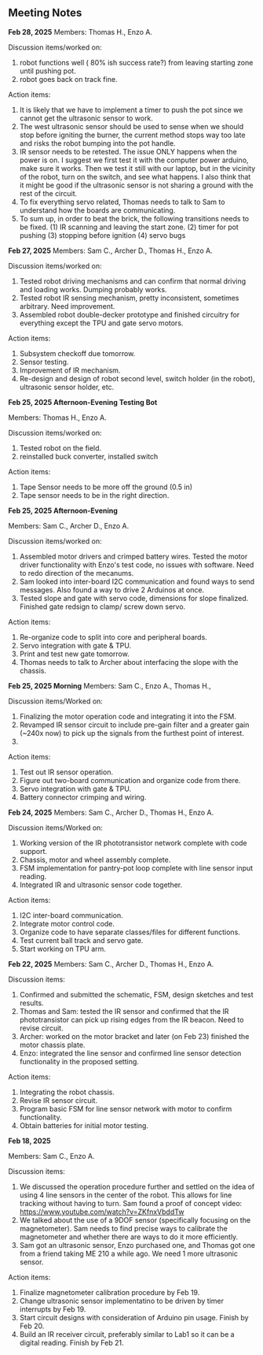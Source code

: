 ## Meeting Notes
**Feb 28, 2025**
Members: Thomas H., Enzo A.

Discussion items/worked on:
1. robot functions well ( 80\% ish success rate?) from leaving starting zone until pushing pot.
2. robot goes back on track fine. 

Action items:
1. It is likely that we have to implement a timer to push the pot since we cannot get the ultrasonic sensor to work.
2. The west ultrasonic sensor should be used to sense when we should stop before igniting the burner, the current method stops way too late and risks the robot bumping into the pot handle.
3.  IR sensor needs to be retested. The issue ONLY happens when the power is on. I suggest we first test it with the computer power arduino, make sure it works. Then we test it still with our laptop, but in the vicinity of the robot, turn on the switch, and see what happens. I also think that it might be good if the ultrasonic sensor is not sharing a ground with the rest of the circuit.
4. To fix everything servo related, Thomas needs to talk to Sam to understand how the boards are communicating.
5. To sum up, in order to beat the brick, the following transitions needs to be fixed.
	(1) IR scanning and leaving the start zone.
	(2) timer for pot pushing
	(3) stopping before ignition
	(4) servo bugs


**Feb 27, 2025**
Members: Sam C., Archer D., Thomas H., Enzo A.

Discussion items/worked on:
1. Tested robot driving mechanisms and can confirm that normal driving and loading works. Dumping probably works.
2. Tested robot IR sensing mechanism, pretty inconsistent, sometimes arbitrary. Need improvement.
3. Assembled robot double-decker prototype and finished circuitry for everything except the TPU and gate servo motors.

Action items:
1. Subsystem checkoff due tomorrow.
2. Sensor testing.
3. Improvement of IR mechanism.
4. Re-design and design of robot second level, switch holder (in the robot), ultrasonic sensor holder, etc.

**Feb 25, 2025 Afternoon-Evening Testing Bot**

Members: Thomas H., Enzo A.

Discussion items/worked on: 
1. Tested robot on the field.
2. reinstalled buck converter, installed switch

Action items:
1. Tape Sensor needs to be more off the ground (0.5 in)
2. Tape sensor needs to be in the right direction.

**Feb 25, 2025 Afternoon-Evening**

Members: Sam C., Archer D., Enzo A.

Discussion items/worked on: 
1. Assembled motor drivers and crimped battery wires. Tested the motor driver functionality with Enzo's test code, no issues with software. Need to redo direction of the mecanums.
2. Sam looked into inter-board I2C communication and found ways to send messages. Also found a way to drive 2 Arduinos at once.
3. Tested slope and gate with servo code, dimensions for slope finalized. Finished gate redsign to clamp/ screw down servo.

Action items:
1. Re-organize code to split into core and peripheral boards.
2. Servo integration with gate & TPU.
3. Print and test new gate tomorrow.
4. Thomas needs to talk to Archer about interfacing the slope with the chassis.

**Feb 25, 2025 Morning**
Members: Sam C., Enzo A., Thomas H.,

Discussion items/Worked on:
1. Finalizing the motor operation code and integrating it into the FSM.
2. Revamped IR sensor circuit to include pre-gain filter and a greater gain (~240x now) to pick up the signals from the furthest point of interest.
3. 

Action items:
1. Test out IR sensor operation.
2. Figure out two-board communication and organize code from there.
3. Servo integration with gate & TPU.
4. Battery connector crimping and wiring.

**Feb 24, 2025**
Members: Sam C., Archer D., Thomas H., Enzo A.

Discussion items/Worked on:
1. Working version of the IR phototransistor network complete with code support.
2. Chassis, motor and wheel assembly complete.
3. FSM implementation for pantry-pot loop complete with line sensor input reading.
4. Integrated IR and ultrasonic sensor code together.

Action items:
1. I2C inter-board communication.
2. Integrate motor control code.
3. Organize code to have separate classes/files for different functions.
4. Test current ball track and servo gate.
5. Start working on TPU arm.

**Feb 22, 2025**
Members: Sam C., Archer D., Thomas H., Enzo A.

Discussion items:
1. Confirmed and submitted the schematic, FSM, design sketches and test results.
2. Thomas and Sam: tested the IR sensor and confirmed that the IR phototransistor can pick up rising edges from the IR beacon. Need to revise circuit.
3. Archer: worked on the motor bracket and later (on Feb 23) finished the motor chassis plate.
4. Enzo: integrated the line sensor and confirmed line sensor detection functionality in the proposed setting.

Action items:
1. Integrating the robot chassis.
2. Revise IR sensor circuit.
3. Program basic FSM for line sensor network with motor to confirm functionality.
4. Obtain batteries for initial motor testing.

**Feb 18, 2025**

Members: Sam C., Enzo A.

Discussion items:
1. We discussed the operation procedure further and settled on the idea of using 4 line sensors in the center of the robot. This allows for line tracking without having to turn. Sam found a proof of concept video: https://www.youtube.com/watch?v=ZKfnxVbddTw
2. We talked about the use of a 9DOF sensor (specifically focusing on the magnetometer). Sam needs to find precise ways to calibrate the magnetometer and whether there are ways to do it more efficiently.
3. Sam got an ultrasonic sensor, Enzo purchased one, and Thomas got one from a friend taking ME 210 a while ago. We need 1 more ultrasonic sensor.

Action items: 
1. Finalize magnetometer calibration procedure by Feb 19.
2. Change ultrasonic sensor implementatino to be driven by timer interrupts by Feb 19.
3. Start circuit designs with consideration of Arduino pin usage. Finish by Feb 20. 
4. Build an IR receiver circuit, preferably similar to Lab1 so it can be a digital reading. Finish by Feb 21.
